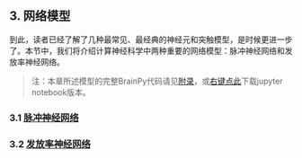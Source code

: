 ## 3. 网络模型

到此，读者已经了解了几种最常见、最经典的神经元和突触模型，是时候更进一步了。本节中，我们将介绍计算神经科学中两种重要的网络模型：脉冲神经网络和发放率神经网络。

> 注：本章所述模型的完整BrainPy代码请见[附录](appendix/networks.md)，或[右键点此](appendix/networks.ipynb)下载jupyter notebook版本。

### 3.1 [脉冲神经网络](networks/spiking_neural_networks.md)

### 3.2 [发放率神经网络](networks/rate_models.md)